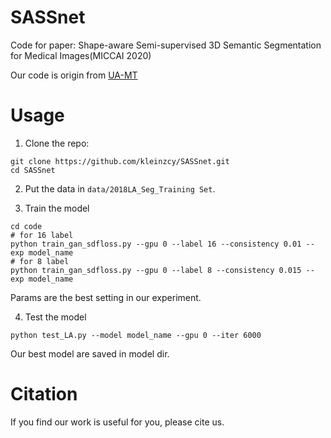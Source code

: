 # SASSnet
Code for paper: Shape-aware Semi-supervised 3D Semantic Segmentation for Medical Images(MICCAI 2020)

Our code is origin from [UA-MT](https://github.com/yulequan/UA-MT)

# Usage

1. Clone the repo:
```
git clone https://github.com/kleinzcy/SASSnet.git 
cd SASSnet
```
2. Put the data in `data/2018LA_Seg_Training Set`.

3. Train the model
```
cd code
# for 16 label
python train_gan_sdfloss.py --gpu 0 --label 16 --consistency 0.01 --exp model_name
# for 8 label
python train_gan_sdfloss.py --gpu 0 --label 8 --consistency 0.015 --exp model_name
```

Params are the best setting in our experiment.

4. Test the model
```
python test_LA.py --model model_name --gpu 0 --iter 6000
```
Our best model are saved in model dir.

# Citation

If you find our work is useful for you, please cite us.
